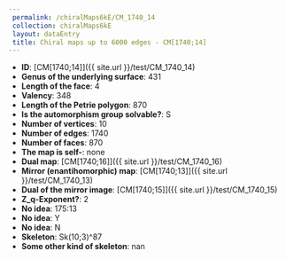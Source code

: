 ```yaml
--- 
 permalink: /chiralMaps6kE/CM_1740_14 
 collection: chiralMaps6kE
 layout: dataEntry
 title: Chiral maps up to 6000 edges - CM[1740;14]
---
```


- **ID**: [CM[1740;14]]({{ site.url }}/test/CM_1740_14)
- **Genus of the underlying surface**: 431
- **Length of the face**: 4
- **Valency**: 348
- **Length of the Petrie polygon**: 870
- **Is the automorphism group solvable?**: S
- **Number of vertices**: 10
- **Number of edges**: 1740
- **Number of faces**: 870
- **The map is self-**: none
- **Dual map**: [CM[1740;16]]({{ site.url }}/test/CM_1740_16)
- **Mirror (enantihomorphic) map**: [CM[1740;13]]({{ site.url }}/test/CM_1740_13)
- **Dual of the mirror image**: [CM[1740;15]]({{ site.url }}/test/CM_1740_15)
- **Z_q-Exponent?**: 2
- **No idea**:  175:13
- **No idea**: Y
- **No idea**: N
- **Skeleton**: Sk(10;3)^87
- **Some other kind of skeleton**: nan
